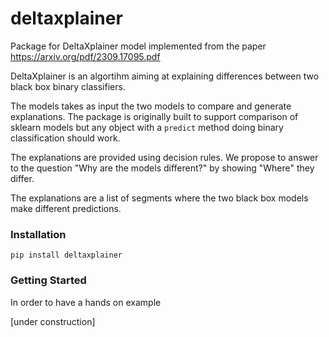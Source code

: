# deltaxplainer

Package for DeltaXplainer model implemented from the paper https://arxiv.org/pdf/2309.17095.pdf

DeltaXplainer is an algortihm aiming at explaining differences between two black box binary classifiers. 

The models takes as input the two models to compare and generate explanations. The package is originally built to support comparison of sklearn models but any object with a `predict` method doing binary classification should work.

The explanations are provided using decision rules. We propose to answer to the question "Why are the models different?" by showing "Where" they differ.

The explanations are a list of segments where the two black box models make different predictions.


### Installation


`pip install deltaxplainer`


### Getting Started

In order to have a hands on example


[under construction]

